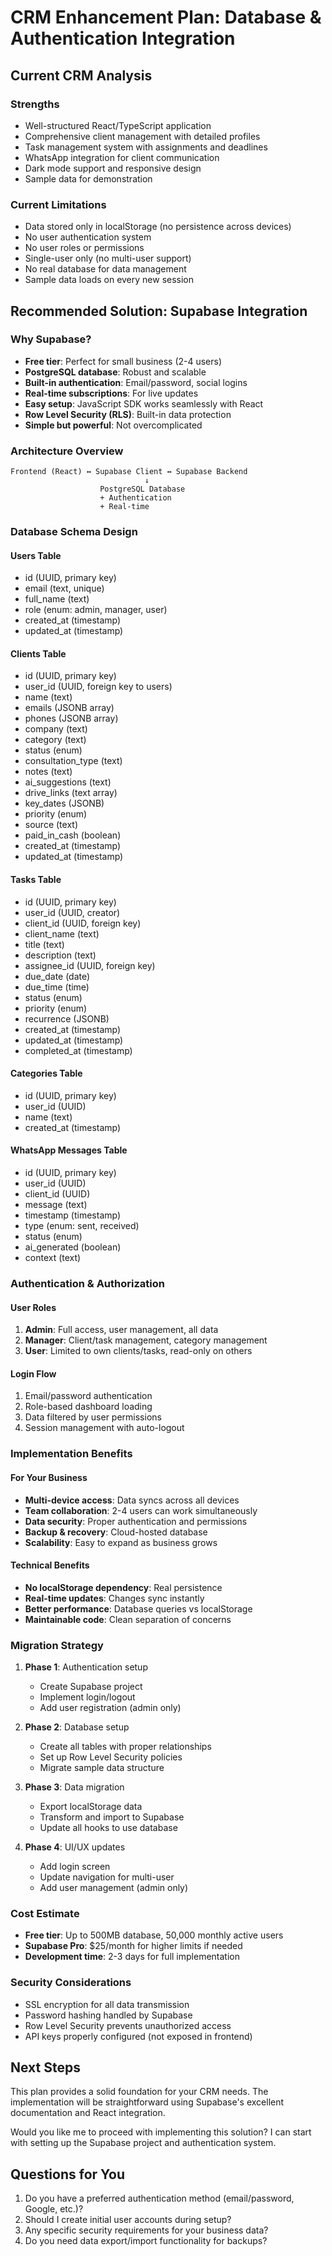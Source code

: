 # CRM Enhancement Plan: Database & Authentication Integration

## Current CRM Analysis

### Strengths
- Well-structured React/TypeScript application
- Comprehensive client management with detailed profiles
- Task management system with assignments and deadlines
- WhatsApp integration for client communication
- Dark mode support and responsive design
- Sample data for demonstration

### Current Limitations
- Data stored only in localStorage (no persistence across devices)
- No user authentication system
- No user roles or permissions
- Single-user only (no multi-user support)
- No real database for data management
- Sample data loads on every new session

## Recommended Solution: Supabase Integration

### Why Supabase?
- **Free tier**: Perfect for small business (2-4 users)
- **PostgreSQL database**: Robust and scalable
- **Built-in authentication**: Email/password, social logins
- **Real-time subscriptions**: For live updates
- **Easy setup**: JavaScript SDK works seamlessly with React
- **Row Level Security (RLS)**: Built-in data protection
- **Simple but powerful**: Not overcomplicated

### Architecture Overview
```
Frontend (React) ↔ Supabase Client ↔ Supabase Backend
                              ↓
                    PostgreSQL Database
                    + Authentication
                    + Real-time
```

### Database Schema Design

#### Users Table
- id (UUID, primary key)
- email (text, unique)
- full_name (text)
- role (enum: admin, manager, user)
- created_at (timestamp)
- updated_at (timestamp)

#### Clients Table
- id (UUID, primary key)
- user_id (UUID, foreign key to users)
- name (text)
- emails (JSONB array)
- phones (JSONB array)
- company (text)
- category (text)
- status (enum)
- consultation_type (text)
- notes (text)
- ai_suggestions (text)
- drive_links (text array)
- key_dates (JSONB)
- priority (enum)
- source (text)
- paid_in_cash (boolean)
- created_at (timestamp)
- updated_at (timestamp)

#### Tasks Table
- id (UUID, primary key)
- user_id (UUID, creator)
- client_id (UUID, foreign key)
- client_name (text)
- title (text)
- description (text)
- assignee_id (UUID, foreign key)
- due_date (date)
- due_time (time)
- status (enum)
- priority (enum)
- recurrence (JSONB)
- created_at (timestamp)
- updated_at (timestamp)
- completed_at (timestamp)

#### Categories Table
- id (UUID, primary key)
- user_id (UUID)
- name (text)
- created_at (timestamp)

#### WhatsApp Messages Table
- id (UUID, primary key)
- user_id (UUID)
- client_id (UUID)
- message (text)
- timestamp (timestamp)
- type (enum: sent, received)
- status (enum)
- ai_generated (boolean)
- context (text)

### Authentication & Authorization

#### User Roles
1. **Admin**: Full access, user management, all data
2. **Manager**: Client/task management, category management
3. **User**: Limited to own clients/tasks, read-only on others

#### Login Flow
1. Email/password authentication
2. Role-based dashboard loading
3. Data filtered by user permissions
4. Session management with auto-logout

### Implementation Benefits

#### For Your Business
- **Multi-device access**: Data syncs across all devices
- **Team collaboration**: 2-4 users can work simultaneously
- **Data security**: Proper authentication and permissions
- **Backup & recovery**: Cloud-hosted database
- **Scalability**: Easy to expand as business grows

#### Technical Benefits
- **No localStorage dependency**: Real persistence
- **Real-time updates**: Changes sync instantly
- **Better performance**: Database queries vs localStorage
- **Maintainable code**: Clean separation of concerns

### Migration Strategy

1. **Phase 1**: Authentication setup
   - Create Supabase project
   - Implement login/logout
   - Add user registration (admin only)

2. **Phase 2**: Database setup
   - Create all tables with proper relationships
   - Set up Row Level Security policies
   - Migrate sample data structure

3. **Phase 3**: Data migration
   - Export localStorage data
   - Transform and import to Supabase
   - Update all hooks to use database

4. **Phase 4**: UI/UX updates
   - Add login screen
   - Update navigation for multi-user
   - Add user management (admin only)

### Cost Estimate
- **Free tier**: Up to 500MB database, 50,000 monthly active users
- **Supabase Pro**: $25/month for higher limits if needed
- **Development time**: 2-3 days for full implementation

### Security Considerations
- SSL encryption for all data transmission
- Password hashing handled by Supabase
- Row Level Security prevents unauthorized access
- API keys properly configured (not exposed in frontend)

## Next Steps

This plan provides a solid foundation for your CRM needs. The implementation will be straightforward using Supabase's excellent documentation and React integration.

Would you like me to proceed with implementing this solution? I can start with setting up the Supabase project and authentication system.

## Questions for You
1. Do you have a preferred authentication method (email/password, Google, etc.)?
2. Should I create initial user accounts during setup?
3. Any specific security requirements for your business data?
4. Do you need data export/import functionality for backups?